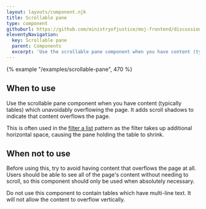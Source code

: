 ```yaml
---
layout: layouts/component.njk
title: Scrollable pane
type: component
githuburl: https://github.com/ministryofjustice/moj-frontend/discussions/711
eleventyNavigation:
  key: Scrollable pane
  parent: Components
  excerpt: 'Use the scrollable pane component when you have content (typically tables) which unavoidably overflowing the page.'
---
```


{% example "/examples/scrollable-pane", 470 %}

## When to use

Use the scrollable pane component when you have content (typically tables) which unavoidably overflowing the page. It adds scroll shadows to indicate that content overflows the page.

This is often used in the [filter a list](/patterns/filter-a-list/) pattern as the filter takes up additional horizontal space, causing the pane holding the table to shrink.

## When not to use

Before using this, try to avoid having content that overflows the page at all. Users should be able to see all of the page's content without needing to scroll, so this component should only be used when absolutely necessary.

Do not use this component to contain tables which have multi-line text. It will not allow the content to overflow vertically.
